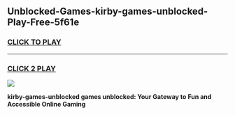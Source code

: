 
## Unblocked-Games-kirby-games-unblocked-Play-Free-5f61e
<h3>
<a href="https://premium76.site?title=kirby-games-unblocked&ref=17A">CLICK TO PLAY</a></h3>
<hr>

<h3>
<a href="https://premium76.site?title=kirby-games-unblocked&ref=17A">CLICK 2 PLAY</a>
  
</h3>

<a href="https://premium76.site?title=kirby-games-unblocked&ref=17A"><img src="https://clearcache.store/games.png"></a>


**kirby-games-unblocked games unblocked: Your Gateway to Fun and Accessible Online Gaming**
